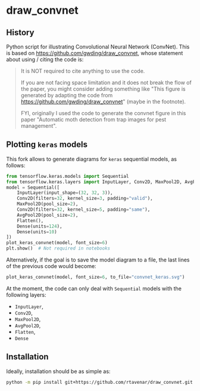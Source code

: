 # draw_convnet

## History

Python script for illustrating Convolutional Neural Network (ConvNet).
This is based on <https://github.com/gwding/draw_convnet>, whose statement about using / citing the code is:

> It is NOT required to cite anything to use the code.
>
> If you are not facing space limitation and it does not break the flow of the paper, you might consider adding something like "This figure is generated by adapting the code from https://github.com/gwding/draw_convnet" (maybe in the footnote).
>
> FYI, originally I used the code to generate the convnet figure in this paper "Automatic moth detection from trap images for pest management".

## Plotting `keras` models

This fork allows to generate diagrams for `keras` sequential models, as follows:

```python
from tensorflow.keras.models import Sequential
from tensorflow.keras.layers import InputLayer, Conv2D, MaxPool2D, AvgPool2D, Flatten, Dense
model = Sequential([
    InputLayer(input_shape=(32, 32, 3)),
    Conv2D(filters=32, kernel_size=3, padding="valid"),
    MaxPool2D(pool_size=2),
    Conv2D(filters=32, kernel_size=5, padding="same"),
    AvgPool2D(pool_size=2),
    Flatten(),
    Dense(units=124),
    Dense(units=10)
])
plot_keras_convnet(model, font_size=6)
plt.show()  # Not required in notebooks
```

Alternatively, if the goal is to save the model diagram to a file, the last lines of the previous code would become:

```python
plot_keras_convnet(model, font_size=6, to_file="convnet_keras.svg")
```

At the moment, the code can only deal with `Sequential` models with the following layers:
* `InputLayer`, 
* `Conv2D`, 
* `MaxPool2D`, 
* `AvgPool2D`, 
* `Flatten`, 
* `Dense`

## Installation

Ideally, installation should be as simple as:

```bash
python -m pip install git+https://github.com/rtavenar/draw_convnet.git
```
